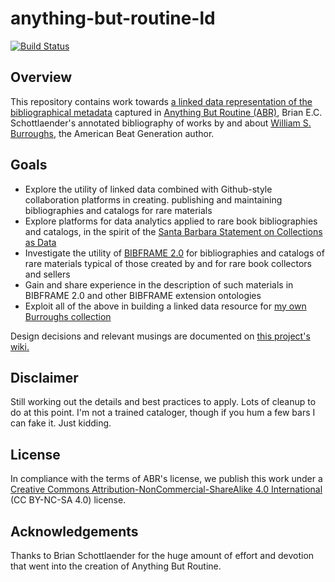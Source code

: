 # anything-but-routine-ld

[![Build Status](https://travis-ci.org/bradleypallen/anything-but-routine-ld.svg?branch=master)](https://travis-ci.org/bradleypallen/anything-but-routine-ld)

## Overview

This repository contains work towards [a linked data representation of
the bibliographical metadata](http://www.bradleypallen.org/anything-but-routine-ld/) captured in [Anything But Routine (ABR)](http://escholarship.org/uc/item/0xj4d6bm),
Brian E.C. Schottlaender's annotated bibliography of works by and about [William S. Burroughs](https://en.wikipedia.org/wiki/William_S._Burroughs), the American Beat Generation
author.

## Goals

- Explore the utility of linked data combined with Github-style collaboration platforms in creating. publishing and maintaining bibliographies and catalogs for rare materials
- Explore platforms for data analytics applied to rare book bibliographies and catalogs, in the spirit of the [Santa Barbara Statement on Collections as Data](https://collectionsasdata.github.io/statement/)
- Investigate the utility of [BIBFRAME 2.0](http://www.loc.gov/bibframe/docs/index.html) for bibliographies and catalogs of rare materials typical of those created by and for rare book collectors and sellers
- Gain and share experience in the description of such materials in BIBFRAME 2.0 and other BIBFRAME extension ontologies
- Exploit all of the above in building a linked data resource for [my own Burroughs collection](http://bradleypallen.org/wsb-catalog)

Design decisions and relevant musings are documented on [this project's wiki.](https://github.com/bradleypallen/anything-but-routine-ld/wiki)

## Disclaimer

Still working out the details and best practices to apply. Lots of cleanup to do at this point. I'm not a trained cataloger, though if you hum a few bars I can fake it. Just kidding.

## License

In compliance with the terms of ABR's license, we publish
this work under a [Creative Commons
Attribution-NonCommercial-ShareAlike 4.0
International](https://creativecommons.org/licenses/by-nc-sa/4.0/legalcode)
(CC BY-NC-SA 4.0) license.

## Acknowledgements

Thanks to Brian Schottlaender for the huge amount of effort and devotion that went into the creation of Anything But Routine.
